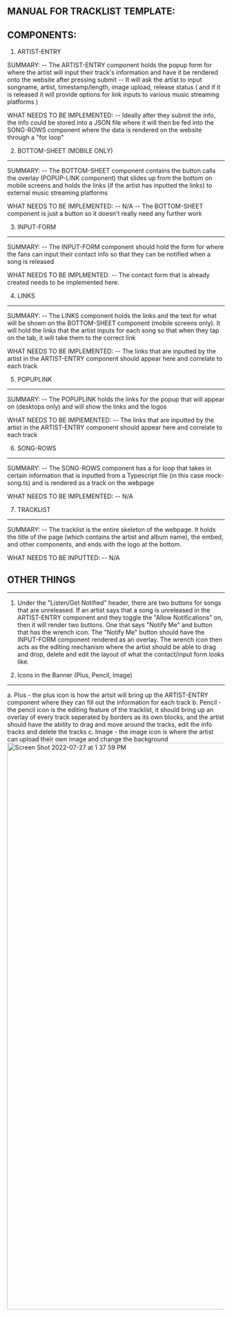 ## MANUAL FOR TRACKLIST TEMPLATE:

## COMPONENTS:

1. ARTIST-ENTRY

SUMMARY:
-- The ARTIST-ENTRY component holds the popup form for where the artist will input their track's information and have it be rendered onto the website after pressing submit
-- It will ask the artist to input songname, artist, timestamp/length, image upload, release status ( and if it is released it will provide options for link inputs to various music streaming platforms )

WHAT NEEDS TO BE IMPLEMENTED:
-- Ideally after they submit the info, the info could be stored into a JSON file where it will then be fed into the SONG-ROWS component where the data is rendered on the website through a "for loop"

2. BOTTOM-SHEET (MOBILE ONLY)

---

SUMMARY:
-- The BOTTOM-SHEET component contains the button calls the overlay (POPUP-LINK component) that slides up from the bottom on mobile screens and holds the links (if the artist has inputted the links) to external music streaming platforms

WHAT NEEDS TO BE IMPLEMENTED:
-- N/A
-- The BOTTOM-SHEET component is just a button so it doesn't really need any further work

3. INPUT-FORM

---

SUMMARY:
-- The INPUT-FORM component should hold the form for where the fans can input their contact info so that they can be notified when a song is released

WHAT NEEDS TO BE IMPLMENTED:
-- The contact form that is already created needs to be implemented here.

4. LINKS

---

SUMMARY:
-- The LINKS component holds the links and the text for what will be shown on the BOTTOM-SHEET component (mobile screens only). It will hold the links that the artist inputs for each song so that when they tap on the tab, it will take them to the correct link

WHAT NEEDS TO BE IMPLEMENTED:
-- The links that are inputted by the artist in the ARTIST-ENTRY component should appear here and correlate to each track

5. POPUPLINK

---

SUMMARY:
-- The POPUPLINK holds the links for the popup that will appear on (desktops only) and will show the links and the logos

WHAT NEEDS TO BE IMPlEMENTED:
-- The links that are inputted by the artist in the ARTIST-ENTRY component should appear here and correlate to each track

6. SONG-ROWS

---

SUMMARY:
-- The SONG-ROWS component has a for loop that takes in certain information that is inputted from a Typescript file (in this case mock-song.ts) and is rendered as a track on the webpage

WHAT NEEDS TO BE IMPLEMENTED:
-- N/A

7. TRACKLIST

---

SUMMARY:
-- The tracklist is the entire skeleton of the webpage. It holds the title of the page (which contains the artist and album name), the embed, and other components, and ends with the logo at the bottom.

WHAT NEEDS TO BE INPUTTED:
-- N/A

## OTHER THINGS

---

1. Under the "Listen/Get Notified" header, there are two buttons for songs that are unreleased. If an artist says that a song is unreleased in the ARTIST-ENTRY component and they toggle the "Allow Notifications" on, then it will render two buttons. One that says "Notify Me" and button that has the wrench icon. The "Notify Me" button should have the INPUT-FORM component rendered as an overlay. The wrench icon then acts as the editing mechanism where the artist should be able to drag and drop, delete and edit the layout of what the contact/input form looks like.

2. Icons in the Banner (Plus, Pencil, Image)

---

a. Plus - the plus icon is how the artsit will bring up the ARTIST-ENTRY component where they can fill out the information for each track
b. Pencil - the pencil icon is the editing feature of the tracklist, it should bring up an overlay of every track seperated by borders as its own blocks, and the artist should have the ability to drag and move around the tracks, edit the info tracks and delete the tracks
c. Image - the image icon is where the artist can upload their own image and change the background
<img width="1309" alt="Screen Shot 2022-07-27 at 1 37 59 PM" src="https://user-images.githubusercontent.com/85855067/181313035-1a6ebaed-1408-4445-9922-e62a3747b803.png">


